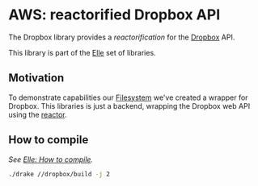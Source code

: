 # AWS: reactorified Dropbox API

The Dropbox library provides a *reactorification* for the [Dropbox](https://www.dropbox.com/developers) API.

This library is part of the [Elle](https://github.com/infinit/elle) set of libraries.

## Motivation

To demonstrate capabilities our [Filesystem](https://github.com/infinit/fs) we've created a wrapper for Dropbox. This libraries is just a backend, wrapping the Dropbox web API using the [reactor](/reactor).

## How to compile

_See [Elle: How to compile](https://github.com/infinit/elle#how-to-compile)._

```bash
./drake //dropbox/build -j 2
```

